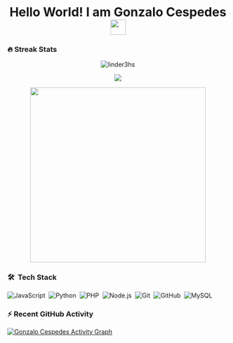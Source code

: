 <h1 align="center">Hello World! I am Gonzalo Cespedes<img src="https://media.giphy.com/media/hvRJCLFzcasrR4ia7z/giphy.gif" width="35"></h1>




### 🔥 Streak Stats
<p align="center"><img src="https://github-readme-streak-stats.herokuapp.com/?user=gcespedes8&theme=dark&hide_border=true" alt="linder3hs"  /></p>
<p align="center"><img src="https://github-readme-stats.vercel.app/api/top-langs/?username=gcespedes8&layout=compact&theme=dark&hide_border=true"></p>
<p align="center" ><img src="https://github-readme-stats.vercel.app/api?username=gcespedes8&count_private=true&show_icons=true&&theme=dark&hide_border=true&include_all_commits=true" width="400"></p>


### 🛠 &nbsp;Tech Stack
![JavaScript](https://img.shields.io/badge/-JavaScript-05122A?style=flat&logo=javascript)&nbsp;
![Python](https://img.shields.io/badge/-Python-05122A?style=flat&logo=python)&nbsp;
![PHP](https://img.shields.io/badge/-PHP-05122A?style=flat&logo=php&logoColor=777BB4)&nbsp;
![Node.js](https://img.shields.io/badge/-Node.js-05122A?style=flat&logo=node.js&logoColor=339933)&nbsp;
![Git](https://img.shields.io/badge/-Git-05122A?style=flat&logo=git)&nbsp;
![GitHub](https://img.shields.io/badge/-GitHub-05122A?style=flat&logo=github)&nbsp;
![MySQL](https://img.shields.io/badge/-MySQL-05122A?style=flat&logo=mysql&logoColor=4479A1)&nbsp;



### ⚡️ Recent GitHub Activity
 <a href="https://github.com/gcespedes8"><img alt="Gonzalo Cespedes Activity Graph" src="https://activity-graph.herokuapp.com/graph?username=gcespedes8&theme=react-dark" /></a>
